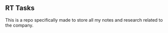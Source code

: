 ## RT Tasks

This is a repo specifically made to store all my notes and research related to the company.
